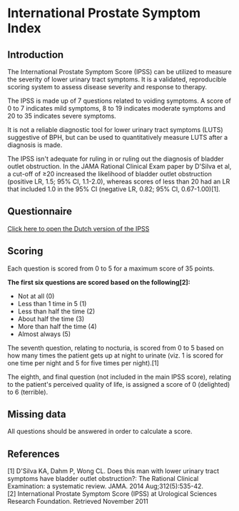 # International Prostate Symptom Index

## Introduction

The International Prostate Symptom Score (IPSS) can be utilized to measure the severity of lower urinary tract symptoms. It is a validated, reproducible scoring system to assess disease severity and response to therapy.

The IPSS is made up of 7 questions related to voiding symptoms. A score of 0 to 7 indicates mild symptoms, 8 to 19 indicates moderate symptoms and 20 to 35 indicates severe symptoms.

It is not a reliable diagnostic tool for lower urinary tract symptoms (LUTS) suggestive of BPH, but can be used to quantitatively measure LUTS after a diagnosis is made.

The IPSS isn't adequate for ruling in or ruling out the diagnosis of bladder outlet obstruction. In the JAMA Rational Clinical Exam paper by D'Silva et al, a cut-off of ≥20 increased the likelihood of bladder outlet obstruction (positive LR, 1.5; 95% CI, 1.1-2.0), whereas scores of less than 20 had an LR that included 1.0 in the 95% CI (negative LR, 0.82; 95% CI, 0.67-1.00)[1].

## Questionnaire

[Click here to open the Dutch version of the IPSS](https://drive.google.com/file/d/15ay0YgqSb0GBOQJRX29LBtpAvpcfrI0D/view?usp=sharing)

## Scoring

Each question is scored from 0 to 5 for a maximum score of 35 points.

**The first six questions are scored based on the following[2]:**
- Not at all (0)
- Less than 1 time in 5 (1)
- Less than half the time (2)
- About half the time (3)
- More than half the time (4)
- Almost always (5)

The seventh question, relating to nocturia, is scored from 0 to 5 based on how many times the patient gets up at night to urinate (viz. 1 is scored for one time per night and 5 for five times per night).[1]

The eighth, and final question (not included in the main IPSS score), relating to the patient's perceived quality of life, is assigned a score of 0 (delighted) to 6 (terrible).

## Missing data

All questions should be answered in order to calculate a score.

## References
[1] D'Silva KA, Dahm P, Wong CL. Does this man with lower urinary tract symptoms have bladder outlet obstruction?: The Rational Clinical Examination: a systematic review. JAMA. 2014 Aug;312(5):535-42.\
[2] International Prostate Symptom Score (IPSS) at Urological Sciences Research Foundation. Retrieved November 2011